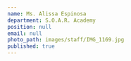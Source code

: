 ```yaml
---
name: Ms. Alissa Espinosa
department: S.O.A.R. Academy
position: null
email: null
photo_path: images/staff/IMG_1169.jpg
published: true
---
```

